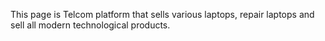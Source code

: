 This page is Telcom platform that sells various laptops, repair laptops and sell all modern technological products.

